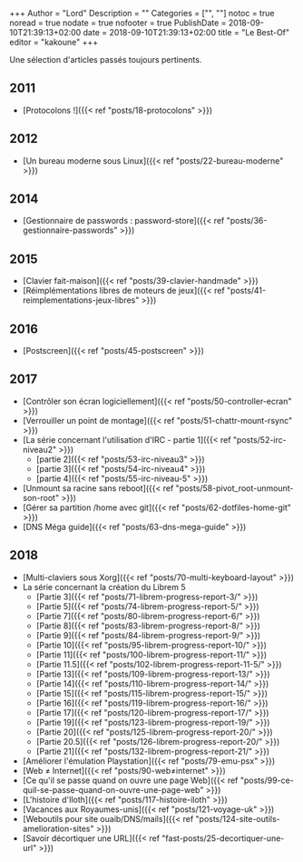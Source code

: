+++
Author = "Lord"
Description = ""
Categories = ["", ""]
notoc = true
noread = true
nodate = true
nofooter = true
PublishDate = 2018-09-10T21:39:13+02:00
date = 2018-09-10T21:39:13+02:00
title = "Le Best-Of"
editor = "kakoune"
+++

Une sélection d'articles passés toujours pertinents.


## 2011

  - [Protocolons !]({{< ref "posts/18-protocolons" >}})

## 2012

  - [Un bureau moderne sous Linux]({{< ref "posts/22-bureau-moderne" >}})

## 2014

  - [Gestionnaire de passwords : password-store]({{< ref "posts/36-gestionnaire-passwords" >}})

## 2015

  - [Clavier fait-maison]({{< ref "posts/39-clavier-handmade" >}})
  - [Réimplémentations libres de moteurs de jeux]({{< ref "posts/41-reimplementations-jeux-libres" >}})

## 2016

  - [Postscreen]({{< ref "posts/45-postscreen" >}})

## 2017
  - [Contrôler son écran logiciellement]({{< ref "posts/50-controller-ecran" >}})
  - [Verrouiller un point de montage]({{< ref "posts/51-chattr-mount-rsync" >}})
  - [La série concernant l'utilisation d'IRC - partie 1]({{< ref "posts/52-irc-niveau2" >}})
	- [partie 2]({{< ref "posts/53-irc-niveau3" >}})
	- [partie 3]({{< ref "posts/54-irc-niveau4" >}})
	- [partie 4]({{< ref "posts/55-irc-niveau-5" >}})
  - [Unmount sa racine sans reboot]({{< ref "posts/58-pivot_root-unmount-son-root" >}})
  - [Gérer sa partition /home avec git]({{< ref "posts/62-dotfiles-home-git" >}})
  - [DNS Méga guide]({{< ref "posts/63-dns-mega-guide" >}})

## 2018

  - [Multi-claviers sous Xorg]({{< ref "posts/70-multi-keyboard-layout" >}})
  - La série concernant la création du Librem 5
	- [Partie 3]({{< ref "posts/71-librem-progress-report-3/" >}})
	- [Partie 5]({{< ref "posts/74-librem-progress-report-5/" >}})
	- [Partie 7]({{< ref "posts/80-librem-progress-report-6/" >}})
	- [Partie 8]({{< ref "posts/83-librem-progress-report-8/" >}})
	- [Partie 9]({{< ref "posts/84-librem-progress-report-9/" >}})
	- [Partie 10]({{< ref "posts/95-librem-progress-report-10/" >}})
	- [Partie 11]({{< ref "posts/100-librem-progress-report-11/" >}})
	- [Partie 11.5]({{< ref "posts/102-librem-progress-report-11-5/" >}})
	- [Partie 13]({{< ref "posts/109-librem-progress-report-13/" >}})
	- [Partie 14]({{< ref "posts/110-librem-progress-report-14/" >}})
	- [Partie 15]({{< ref "posts/115-librem-progress-report-15/" >}})
	- [Partie 16]({{< ref "posts/119-librem-progress-report-16/" >}})
	- [Partie 17]({{< ref "posts/120-librem-progress-report-17/" >}})
	- [Partie 19]({{< ref "posts/123-librem-progress-report-19/" >}})
	- [Partie 20]({{< ref "posts/125-librem-progress-report-20/" >}})
	- [Partie 20.5]({{< ref "posts/126-librem-progress-report-20/" >}})
	- [Partie 21]({{< ref "posts/132-librem-progress-report-21/" >}})
  - [Améliorer l'émulation Playstation]({{< ref "posts/79-emu-psx" >}})
  - [Web ≠ Internet]({{< ref "posts/90-web≠internet" >}})
  - [Ce qu'il se passe quand on ouvre une page Web]({{< ref "posts/99-ce-quil-se-passe-quand-on-ouvre-une-page-web" >}})
  - [L'histoire d'Iloth]({{< ref "posts/117-histoire-iloth" >}})
  - [Vacances aux Royaumes-unis]({{< ref "posts/121-voyage-uk" >}})
  - [Weboutils pour site ouaib/DNS/mails]({{< ref "posts/124-site-outils-amelioration-sites" >}})
  - [Savoir décortiquer une URL]({{< ref "fast-posts/25-decortiquer-une-url" >}})
